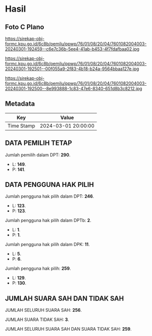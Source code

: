 # Hasil

## Foto C Plano

https://sirekap-obj-formc.kpu.go.id/6c8b/pemilu/ppwp/76/01/08/20/04/7601082004003-20240301-192459--c6e7c36b-5ee4-41ab-b453-4f7fdafbaa02.jpg

https://sirekap-obj-formc.kpu.go.id/6c8b/pemilu/ppwp/76/01/08/20/04/7601082004003-20240301-192501--00f055a9-2f83-4b18-b24a-9564bbaa127e.jpg

https://sirekap-obj-formc.kpu.go.id/6c8b/pemilu/ppwp/76/01/08/20/04/7601082004003-20240301-192500--8e993888-1c83-47e6-8340-651d8b3c8212.jpg


## Metadata

| Key        | Value               |
| ---------- | ------------------- |
| Time Stamp | 2024-03-01 20:00:00 |


## DATA PEMILIH TETAP

Jumlah pemilih dalam DPT: **290**.
 * L: **149**.
 * P: **141**.

## DATA PENGGUNA HAK PILIH

Jumlah pengguna hak pilih dalam DPT: **246**.
 * L: **123**.
 * P: **123**.

Jumlah pengguna hak pilih dalam DPTb: **2**.
 * L: **1**.
 * P: **1**.

Jumlah pengguna hak pilih dalam DPK: **11**.
 * L: **5**.
 * P: **6**.

Jumlah pengguna hak pilih: **259**.
 * L: **129**.
 * P: **130**.

## JUMLAH SUARA SAH DAN TIDAK SAH

JUMLAH SELURUH SUARA SAH: **256**.

JUMLAH SUARA TIDAK SAH: **3**.

JUMLAH SELURUH SUARA SAH DAN SUARA TIDAK SAH: **259**.


